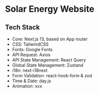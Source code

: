 # Solar Energy Website

## Tech Stack

- Core: Next.js 13, based on App router
- CSS: TailwindCSS
- Fonts: Google Fonts
- API Request: Axios
- API State Management: React Query
- Global State Management: Zustand
- i18n: next-i18next
- Form Validation: react-hook-form & zod
- Time & Date: day.js
- Animation: xxx
